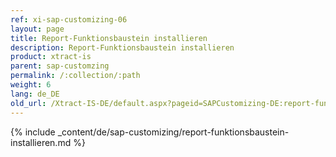 ```yaml
---
ref: xi-sap-customizing-06
layout: page
title: Report-Funktionsbaustein installieren
description: Report-Funktionsbaustein installieren
product: xtract-is
parent: sap-customzing
permalink: /:collection/:path
weight: 6
lang: de_DE
old_url: /Xtract-IS-DE/default.aspx?pageid=SAPCustomizing-DE:report-funktionsbaustein-installieren
---
```


{% include _content/de/sap-customizing/report-funktionsbaustein-installieren.md  %}